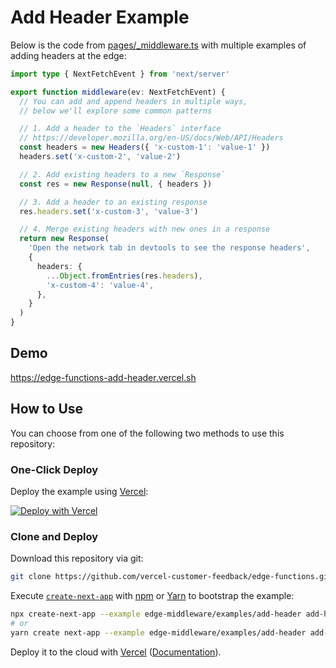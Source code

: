 # Add Header Example

Below is the code from [pages/\_middleware.ts](pages/_middleware.ts) with multiple examples of adding headers at the edge:

```ts
import type { NextFetchEvent } from 'next/server'

export function middleware(ev: NextFetchEvent) {
  // You can add and append headers in multiple ways,
  // below we'll explore some common patterns

  // 1. Add a header to the `Headers` interface
  // https://developer.mozilla.org/en-US/docs/Web/API/Headers
  const headers = new Headers({ 'x-custom-1': 'value-1' })
  headers.set('x-custom-2', 'value-2')

  // 2. Add existing headers to a new `Response`
  const res = new Response(null, { headers })

  // 3. Add a header to an existing response
  res.headers.set('x-custom-3', 'value-3')

  // 4. Merge existing headers with new ones in a response
  return new Response(
    'Open the network tab in devtools to see the response headers',
    {
      headers: {
        ...Object.fromEntries(res.headers),
        'x-custom-4': 'value-4',
      },
    }
  )
}
```

## Demo

https://edge-functions-add-header.vercel.sh

## How to Use

You can choose from one of the following two methods to use this repository:

### One-Click Deploy

Deploy the example using [Vercel](https://vercel.com?utm_source=github&utm_medium=readme&utm_campaign=next-example):

[![Deploy with Vercel](https://vercel.com/button)](https://vercel.com/new/git/external?repository-url=https://github.com/vercel-customer-feedback/edge-functions/tree/main/examples/add-header&project-name=add-header&repository-name=add-header)

### Clone and Deploy

Download this repository via git:

```bash
git clone https://github.com/vercel-customer-feedback/edge-functions.git
```

Execute [`create-next-app`](https://github.com/vercel/next.js/tree/canary/packages/create-next-app) with [npm](https://docs.npmjs.com/cli/init) or [Yarn](https://yarnpkg.com/lang/en/docs/cli/create/) to bootstrap the example:

```bash
npx create-next-app --example edge-middleware/examples/add-header add-header
# or
yarn create next-app --example edge-middleware/examples/add-header add-header
```

Deploy it to the cloud with [Vercel](https://vercel.com/new?utm_source=github&utm_medium=readme&utm_campaign=edge-middleware-eap) ([Documentation](https://nextjs.org/docs/deployment)).
